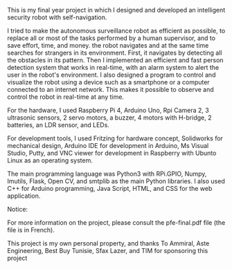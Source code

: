 This is my final year project in which I designed and developed an intelligent security robot with self-navigation.

I tried to make the autonomous surveillance robot as efficient as possible, to replace all or most of the tasks performed by a human supervisor, and to save effort, time, and money. the robot navigates and at the same time searches for strangers in its environment. First, it navigates by detecting all the obstacles in its pattern. Then I implemented an efficient and fast person detection system that works in real-time, with an alarm system to alert the user in the robot's environment. I also designed a program to control and visualize the robot using a device such as a smartphone or a computer connected to an internet network. This makes it possible to observe and control the robot in real-time at any time.

For the hardware, I used Raspberry Pi 4, Arduino Uno, Rpi Camera 2, 3 ultrasonic sensors, 2 servo motors, a buzzer, 4 motors with H-bridge, 2 batteries, an LDR sensor, and LEDs.

For development tools, I used Fritzing for hardware concept, Solidworks for mechanical design, Arduino IDE for development in Arduino, Ms Visual Studio, Putty, and VNC viewer for development in Raspberry with Ubunto Linux as an operating system.

The main programming language was Python3 with RPi.GPIO, Numpy, Imutils, Flask, Open CV, and smtplib as the main Python libraries. I also used C++ for Arduino programming, Java Script, HTML, and CSS for the web application.

Notice:

For more information on the project, please consult the pfe-final.pdf file (the file is in French).

This project is my own personal property, and thanks To Ammiral, Aste Engineering, Best Buy Tunisie, Sfax Lazer, and TIM for sponsoring this project
